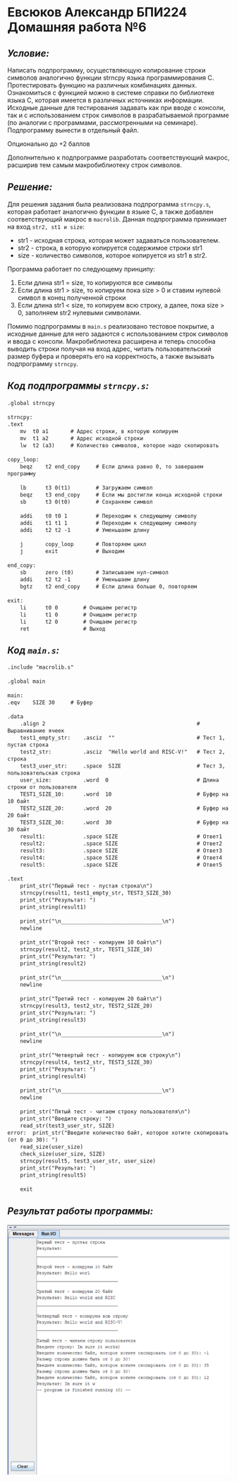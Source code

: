 # Евсюков Александр БПИ224 <br/> Домашняя работа №6

## _Условие:_
Написать подпрограмму, осуществляющую копирование строки символов аналогично функции strncpy языка программирования C. Протестировать функцию на различных комбинациях данных. Ознакомиться с функцией можно в системе справки по библиотеке языка C, которая имеется в различных источниках информации. Исходные данные для тестирования задавать как при вводе с консоли, так и с использованием строк символов в разрабатываемой программе (по аналогии с программами, рассмотренными на семинаре). Подпрограмму вынести в отдельный файл.

Опционально до +2 баллов

Дополнительно к подпрограмме разработать соответствующий макрос, расширив тем самым макробиблиотеку строк символов.

## _Решение:_
Для решения задания была реализована подпрограмма `strncpy.s`, которая работает аналогично функции в языке С, а также добавлен соответствующий макрос в `macrolib`. Данная подпрограмма принимает на вход `str2, st1 и size`:
- str1 - исходная строка, которая может задаваться пользователем.
- str2 - строка, в которую копируется содержимое строки str1
- size - количество символов, которое копируется из str1 в str2.

Программа работает по следующему принципу: <br>
1. Если длина str1 = size, то копируются все символы
2. Если длина str1 > size, то копируем пока size > 0 и ставим нулевой символ в конец полученной строки
3. Если длина str1 < size, то копируем всю строку, а далее, пока size > 0, заполняем str2 нулевыми символами.

Помимо подпрограммы в `main.s` реализовано тестовое покрытие, а исходные данные для него задаются с использованием строк символов и ввода с консоли. Макробиблиотека расширена и теперь способна выводить строки получая на вход адрес, читать пользовательский размер буфера и проверять его на корректность, а также вызывать подпрограмму `strncpy`.

## _Код подпрограммы `strncpy.s`:_
```
.global strncpy

strncpy:
.text
	mv	t0 a1		# Адрес строки, в которую копируем 
	mv	t1 a2		# Адрес исходной строки
	lw	t2 (a3)	    # Количество символов, которое надо скопировать

copy_loop:
	beqz 	t2 end_copy  	# Если длина равно 0, то завершаем программу

	lb 	    t3 0(t1)        # Загружаем символ
	beqz	t3 end_copy	    # Если мы достигли конца исходной строки
	sb 	    t3 0(t0)        # Сохраняем символ

	addi 	t0 t0 1    	    # Переходим к следующему символу
	addi 	t1 t1 1    	    # Переходим к следующему символу
	addi	t2 t2 -1   	    # Уменьшаем длину
	
	j	    copy_loop	    # Повторяем цикл
	j	    exit		    # Выходим
	
end_copy:
	sb	    zero (t0)	    # Записываем нул-символ
	addi	t2 t2 -1   	    # Уменьшаем длину
	bgtz	t2 end_copy	    # Если длина больше 0, повторяем
	
exit:	
	li	    t0 0		# Очищаем регистр
	li	    t1 0		# Очищаем регистр
	li	    t2 0		# Очищаем регистр
	ret             	# Выход
```

## _Код `main.s`:_
```
.include "macrolib.s"

.global main

main:
.eqv	SIZE 30	    # Буфер

.data	
	.align 2							                    # Выравнивание ячеек
	test1_empty_str:	.asciz  ""			                # Тест 1, пустая строка
	test2_str:		    .asciz  "Hello world and RISC-V!"	# Тест 2, строка
	test3_user_str:	    .space  SIZE				        # Тест 3, пользовательская строка
	user_size:		    .word  0				            # Длина строки от пользователя 	
	TEST1_SIZE_10:	    .word  10				            # Буфер на 10 байт
	TEST2_SIZE_20:	    .word  20				            # Буфер на 20 байт
	TEST3_SIZE_30:	    .word  30				            # Буфер на 30 байт
	result1:		    .space SIZE				            # Ответ1
	result2:		    .space SIZE				            # Ответ2
	result3:		    .space SIZE				            # Ответ3
	result4:		    .space SIZE				            # Ответ4
	result5:		    .space SIZE				            # Ответ5

.text
	print_str("Первый тест - пустая строка\n")
	strncpy(result1, test1_empty_str, TEST3_SIZE_30)
	print_str("Результат: ")
	print_string(result1)
	
	print_str("\n________________________________\n")
	newline
	
	print_str("Второй тест - копируем 10 байт\n")
	strncpy(result2, test2_str, TEST1_SIZE_10)
	print_str("Результат: ")
	print_string(result2)
	
	print_str("\n________________________________\n")
	newline
	
	print_str("Третий тест - копируем 20 байт\n")
	strncpy(result3, test2_str, TEST2_SIZE_20)
	print_str("Результат: ")
	print_string(result3)
	
	print_str("\n________________________________\n")
	newline
	
	print_str("Четвертый тест - копируем всю строку\n")
	strncpy(result4, test2_str, TEST3_SIZE_30)
	print_str("Результат: ")
	print_string(result4)
	
	print_str("\n________________________________\n")
	newline
	
	print_str("Пятый тест - читаем строку пользователя\n")
	print_str("Введите строку: ")
	read_str(test3_user_str, SIZE)
error:	print_str("Введите количество байт, которое хотите скопировать (от 0 до 30): ")
	read_size(user_size)
	check_size(user_size, SIZE)
	strncpy(result5, test3_user_str, user_size)
	print_str("Результат: ")
	print_string(result5)
	
	exit
```

## _Результат работы программы:_
![Alt text](image.png)